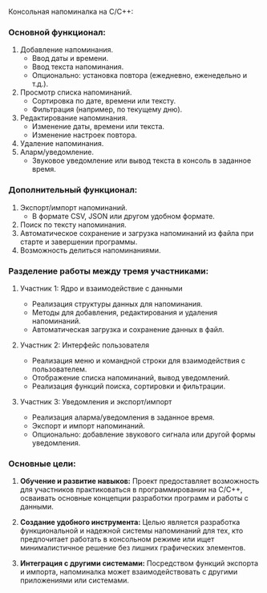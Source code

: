 Консольная напоминалка на C/C++:

### Основной функционал:
1. Добавление напоминания.
   - Ввод даты и времени.
   - Ввод текста напоминания.
   - Опционально: установка повтора (ежедневно, еженедельно и т.д.).
2. Просмотр списка напоминаний.
   - Сортировка по дате, времени или тексту.
   - Фильтрация (например, по текущему дню).
3. Редактирование напоминания.
   - Изменение даты, времени или текста.
   - Изменение настроек повтора.
4. Удаление напоминания.
5. Аларм/уведомление.
   - Звуковое уведомление или вывод текста в консоль в заданное время.

### Дополнительный функционал:
1. Экспорт/импорт напоминаний.
   - В формате CSV, JSON или другом удобном формате.
2. Поиск по тексту напоминания.
3. Автоматическое сохранение и загрузка напоминаний из файла при старте и завершении программы.
4. Возможность делиться напоминаниями.




### Разделение работы между тремя участниками:

1. Участник 1: Ядро и взаимодействие с данными
   - Реализация структуры данных для напоминания.
   - Методы для добавления, редактирования и удаления напоминаний.
   - Автоматическая загрузка и сохранение данных в файл.

2. Участник 2: Интерфейс пользователя
   - Реализация меню и командной строки для взаимодействия с пользователем.
   - Отображение списка напоминаний, вывод уведомлений.
   - Реализация функций поиска, сортировки и фильтрации.

3. Участник 3: Уведомления и экспорт/импорт
   - Реализация аларма/уведомления в заданное время.
   - Экспорт и импорт напоминаний.
   - Опционально: добавление звукового сигнала или другой формы уведомления.


### Основные цели:
1. **Обучение и развитие навыков:** Проект предоставляет возможность для участников практиковаться в программировании на C/C++, осваивать основные концепции разработки программ и работы с данными.

2. **Создание удобного инструмента:** Целью является разработка функциональной и надежной системы напоминаний для тех, кто предпочитает работать в консольном режиме или ищет минималистичное решение без лишних графических элементов.

3. **Интеграция с другими системами:** Посредством функций экспорта и импорта, напоминалка может взаимодействовать с другими приложениями или системами.




